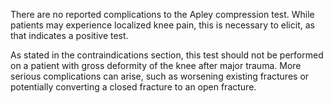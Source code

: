 There are no reported complications to the Apley compression test. While patients may experience localized knee pain, this is necessary to elicit, as that indicates a positive test.

As stated in the contraindications section, this test should not be performed on a patient with gross deformity of the knee after major trauma. More serious complications can arise, such as worsening existing fractures or potentially converting a closed fracture to an open fracture.